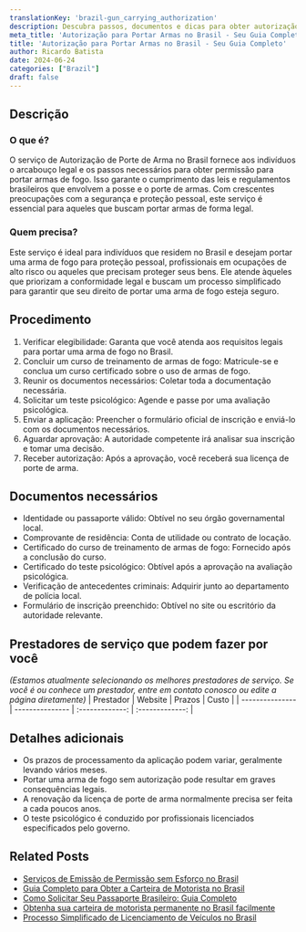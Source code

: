 ```yaml
---
translationKey: 'brazil-gun_carrying_authorization'
description: Descubra passos, documentos e dicas para obter autorização para portar armas legalmente e de forma tranquila no Brasil com nosso guia abrangente.
meta_title: 'Autorização para Portar Armas no Brasil - Seu Guia Completo'
title: 'Autorização para Portar Armas no Brasil - Seu Guia Completo'
author: Ricardo Batista
date: 2024-06-24
categories: ["Brazil"]
draft: false
---
```


## Descrição
### O que é?
O serviço de Autorização de Porte de Arma no Brasil fornece aos indivíduos o arcabouço legal e os passos necessários para obter permissão para portar armas de fogo. Isso garante o cumprimento das leis e regulamentos brasileiros que envolvem a posse e o porte de armas. Com crescentes preocupações com a segurança e proteção pessoal, este serviço é essencial para aqueles que buscam portar armas de forma legal.

### Quem precisa?
Este serviço é ideal para indivíduos que residem no Brasil e desejam portar uma arma de fogo para proteção pessoal, profissionais em ocupações de alto risco ou aqueles que precisam proteger seus bens. Ele atende àqueles que priorizam a conformidade legal e buscam um processo simplificado para garantir que seu direito de portar uma arma de fogo esteja seguro.

## Procedimento

1. Verificar elegibilidade: Garanta que você atenda aos requisitos legais para portar uma arma de fogo no Brasil.
2. Concluir um curso de treinamento de armas de fogo: Matricule-se e conclua um curso certificado sobre o uso de armas de fogo.
3. Reunir os documentos necessários: Coletar toda a documentação necessária.
4. Solicitar um teste psicológico: Agende e passe por uma avaliação psicológica.
5. Enviar a aplicação: Preencher o formulário oficial de inscrição e enviá-lo com os documentos necessários.
6. Aguardar aprovação: A autoridade competente irá analisar sua inscrição e tomar uma decisão.
7. Receber autorização: Após a aprovação, você receberá sua licença de porte de arma.

## Documentos necessários

- Identidade ou passaporte válido: Obtível no seu órgão governamental local.
- Comprovante de residência: Conta de utilidade ou contrato de locação.
- Certificado do curso de treinamento de armas de fogo: Fornecido após a conclusão do curso.
- Certificado do teste psicológico: Obtível após a aprovação na avaliação psicológica.
- Verificação de antecedentes criminais: Adquirir junto ao departamento de polícia local.
- Formulário de inscrição preenchido: Obtível no site ou escritório da autoridade relevante.

## Prestadores de serviço que podem fazer por você
_(Estamos atualmente selecionando os melhores prestadores de serviço. Se você é ou conhece um prestador, entre em contato conosco ou edite a página diretamente)_
| Prestador        |     Website     |     Prazos    |       Custo      |
| --------------- | --------------- |  :-------------: | :-------------: |

## Detalhes adicionais

- Os prazos de processamento da aplicação podem variar, geralmente levando vários meses.
- Portar uma arma de fogo sem autorização pode resultar em graves consequências legais.
- A renovação da licença de porte de arma normalmente precisa ser feita a cada poucos anos.
- O teste psicológico é conduzido por profissionais licenciados especificados pelo governo.
## Related Posts

- [Serviços de Emissão de Permissão sem Esforço no Brasil](https://tramitit.com/portuguese/guides/brazil/emissão_de_alvará/)
- [Guia Completo para Obter a Carteira de Motorista no Brasil](https://tramitit.com/portuguese/guides/brazil/carteira_de_motorista/)
- [Como Solicitar Seu Passaporte Brasileiro: Guia Completo](https://tramitit.com/portuguese/guides/brazil/emissão_de_passaporte/)
- [Obtenha sua carteira de motorista permanente no Brasil facilmente](https://tramitit.com/portuguese/guides/brazil/cnh_definitiva/)
- [Processo Simplificado de Licenciamento de Veículos no Brasil](https://tramitit.com/portuguese/guides/brazil/licenciamento_de_veículo/)